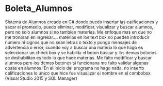 # Boleta_Alumnos
Sistema de Alumnos creado en C# donde puedo insertar las calificaciones y sacar el promedio, puedo eliminar, modificar, visualizar y buscar alumnos, pero no solo alumnos si no tambien materias.
Me enfoque mas en que no me tronaran en ingresar.... materias en los text box no pueden introducir numero ni signos que no sean letras o texto y pongo mensajes de advertencia o error, cuando voy a buscar una materia lo que hago es seleccionar un check box y se habilita el boton buscar y los demas botones se deshabilitan es todo lo que hace materias. Me falto modificar y buscar alumnos pero los demas botones si funcionana me falto validar algunas cosas en alumnos. En el inicio del programa no hago nada, no inserto calificaciones lo unico que hice fue visualizar el nombre en el combobox.(Visual Studio 2015 y SQL Manager)
